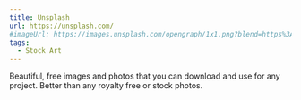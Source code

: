 ```yaml
---
title: Unsplash
url: https://unsplash.com/
#imageUrl: https://images.unsplash.com/opengraph/1x1.png?blend=https%3A%2F%2Fimages.unsplash.com%2Fphoto-1713781654565-ae4aef23f75b%3Fblend%3D000000%26blend-alpha%3D10%26blend-mode%3Dnormal%26crop%3Dfaces%252Cedges%26h%3D630%26mark%3Dhttps%253A%252F%252Fimages.unsplash.com%252Fopengraph%252Fwordmark.png%26mark-align%3Dmiddle%252Ccenter%26mark-w%3D424%26w%3D1200%26auto%3Dformat%26fit%3Dcrop%26q%3D60%26ixid%3DM3wxMjA3fDB8MXxhbGx8fHx8fHx8fHwxNzE1MTM3MjU3fA%26ixlib%3Drb-4.0.3&blend-w=1&h=630&mark=https%3A%2F%2Fimages.unsplash.com%2Fopengraph%2Flogo.png&mark-align=top%2Cleft&mark-pad=50&mark-w=64&w=1200&auto=format&fit=crop&q=60
tags:
  - Stock Art
---
```


Beautiful, free images and photos that you can download and use for any project. Better than any royalty free or stock photos.

